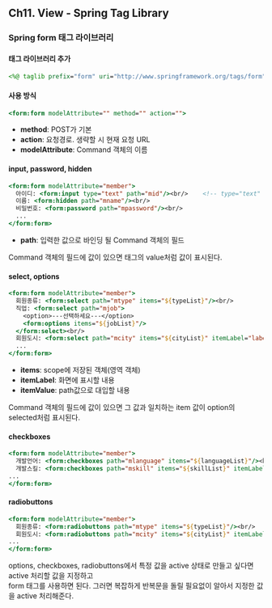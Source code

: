 ## Ch11. View - Spring Tag Library
### Spring form 태그 라이브러리
#### 태그 라이브러리 추가
```jsp
<%@ taglib prefix="form" uri="http://www.springframework.org/tags/form" %>
```

#### 사용 방식
```jsp
<form:form modelAttribute="" method="" action="">
```
- **method**: POST가 기본
- **action**: 요청경로. 생략할 시 현재 요청 URL
- **modelAttribute**: Command 객체의 이름

#### input, password, hidden
```jsp
<form:form modelAttribute="member">
  아이디: <form:input type="text" path="mid"/><br/>    <!-- type="text" 생략가능 -->
  이름: <form:hidden path="mname"/><br/>
  비밀번호: <form:password path="mpassword"/><br/>
  ...
</form:form>
```
- **path**: 입력한 값으로 바인딩 될 Command 객체의 필드

Command 객체의 필드에 값이 있으면 태그의 value처럼 값이 표시된다.

#### select, options
```jsp
<form:form modelAttribute="member">
  회원종류: <form:select path="mtype" items="${typeList}"/><br/>
  직업: <form:select path="mjob">
    <option>---선택하세요---</option>
    <form:options items="${jobList}"/>
  </form:select><br/>
  회원도시: <form:select path="mcity" items="${cityList}" itemLabel="label" itemValue="value"/><br/>
  ...
</form:form>
```
- **items**: scope에 저장된 객체(영역 객체)
- **itemLabel**: 화면에 표시할 내용
- **itemValue**: path값으로 대입할 내용

Command 객체의 필드에 값이 있으면 그 값과 일치하는 item 값이 option의 selected처럼 표시된다.

#### checkboxes
```jsp
<form:form modelAttribute="member">
  개발언어: <form:checkboxes path="mlanguage" items="${languageList}"/><br/>
  개발스킬: <form:checkboxes path="mskill" items="${skillList}" itemLabel="label" itemValue="value"/><br/>
...
</form:form>
```

#### radiobuttons
```jsp
<form:form modelAttribute="member">
  회원종류: <form:radiobuttons path="mtype" items="${typeList}"/><br/>
  회원도시: <form:radiobuttons path="mcity" items="${cityList}" itemLabel="label" itemValue="value"/><br/>
...
</form:form>
```

options, checkboxes, radiobuttons에서 특정 값을 active 상태로 만들고 싶다면 active 처리할 값을 지정하고  
form 태그를 사용하면 된다. 그러면 복잡하게 반복문을 돌릴 필요없이 알아서 지정한 값을 active 처리해준다.
